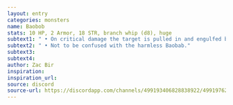 ```yaml
---
layout: entry
categories: monsters 
name: Baobob
stats: 10 HP, 2 Armor, 18 STR, branch whip (d8), huge
subtext1: " • On critical damage the target is pulled in and engulfed by the Baobob, taking an additional d10 damage."
subtext2: " • Not to be confused with the harmless Baobab."
subtext3: 
subtext4: 
author: Zac Bir
inspiration: 
inspiration_url: 
source: discord
source-url: https://discordapp.com/channels/499193406828838922/499197623748657162/708649760428523592
---
```

